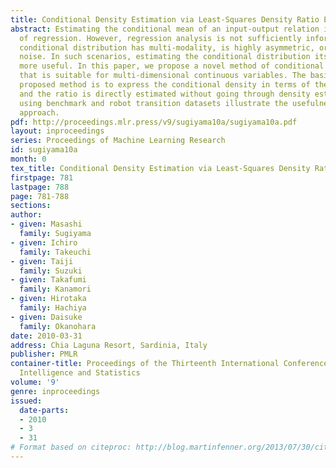 ```yaml
---
title: Conditional Density Estimation via Least-Squares Density Ratio Estimation
abstract: Estimating the conditional mean of an input-output relation is the goal
  of regression. However, regression analysis is not sufficiently informative if the
  conditional distribution has multi-modality, is highly asymmetric, or contains heteroscedastic
  noise. In such scenarios, estimating the conditional distribution itself would be
  more useful. In this paper, we propose a novel method of conditional density estimation
  that is suitable for multi-dimensional continuous variables. The basic idea of the
  proposed method is to express the conditional density in terms of the density ratio
  and the ratio is directly estimated without going through density estimation. Experiments
  using benchmark and robot transition datasets illustrate the usefulness of the proposed
  approach.
pdf: http://proceedings.mlr.press/v9/sugiyama10a/sugiyama10a.pdf
layout: inproceedings
series: Proceedings of Machine Learning Research
id: sugiyama10a
month: 0
tex_title: Conditional Density Estimation via Least-Squares Density Ratio Estimation
firstpage: 781
lastpage: 788
page: 781-788
sections: 
author:
- given: Masashi
  family: Sugiyama
- given: Ichiro
  family: Takeuchi
- given: Taiji
  family: Suzuki
- given: Takafumi
  family: Kanamori
- given: Hirotaka
  family: Hachiya
- given: Daisuke
  family: Okanohara
date: 2010-03-31
address: Chia Laguna Resort, Sardinia, Italy
publisher: PMLR
container-title: Proceedings of the Thirteenth International Conference on Artificial
  Intelligence and Statistics
volume: '9'
genre: inproceedings
issued:
  date-parts:
  - 2010
  - 3
  - 31
# Format based on citeproc: http://blog.martinfenner.org/2013/07/30/citeproc-yaml-for-bibliographies/
---
```

